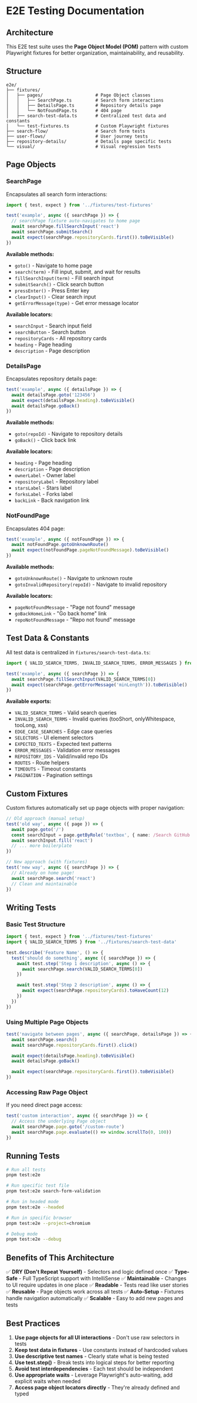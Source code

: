 # E2E Testing Documentation

## Architecture

This E2E test suite uses the **Page Object Model (POM)** pattern with custom Playwright fixtures for better organization, maintainability, and reusability.

## Structure

```
e2e/
├── fixtures/
│   ├── pages/                    # Page Object classes
│   │   ├── SearchPage.ts         # Search form interactions
│   │   ├── DetailsPage.ts        # Repository details page
│   │   └── NotFoundPage.ts       # 404 page
│   ├── search-test-data.ts       # Centralized test data and constants
│   └── test-fixtures.ts          # Custom Playwright fixtures
├── search-flow/                  # Search form tests
├── user-flows/                   # User journey tests
├── repository-details/           # Details page specific tests
└── visual/                       # Visual regression tests
```

## Page Objects

### SearchPage

Encapsulates all search form interactions:

```typescript
import { test, expect } from '../fixtures/test-fixtures'

test('example', async ({ searchPage }) => {
  // searchPage fixture auto-navigates to home page
  await searchPage.fillSearchInput('react')
  await searchPage.submitSearch()
  await expect(searchPage.repositoryCards.first()).toBeVisible()
})
```

**Available methods:**

- `goto()` - Navigate to home page
- `search(term)` - Fill input, submit, and wait for results
- `fillSearchInput(term)` - Fill search input
- `submitSearch()` - Click search button
- `pressEnter()` - Press Enter key
- `clearInput()` - Clear search input
- `getErrorMessage(type)` - Get error message locator

**Available locators:**

- `searchInput` - Search input field
- `searchButton` - Search button
- `repositoryCards` - All repository cards
- `heading` - Page heading
- `description` - Page description

### DetailsPage

Encapsulates repository details page:

```typescript
test('example', async ({ detailsPage }) => {
  await detailsPage.goto('123456')
  await expect(detailsPage.heading).toBeVisible()
  await detailsPage.goBack()
})
```

**Available methods:**

- `goto(repoId)` - Navigate to repository details
- `goBack()` - Click back link

**Available locators:**

- `heading` - Page heading
- `description` - Page description
- `ownerLabel` - Owner label
- `repositoryLabel` - Repository label
- `starsLabel` - Stars label
- `forksLabel` - Forks label
- `backLink` - Back navigation link

### NotFoundPage

Encapsulates 404 page:

```typescript
test('example', async ({ notFoundPage }) => {
  await notFoundPage.gotoUnknownRoute()
  await expect(notFoundPage.pageNotFoundMessage).toBeVisible()
})
```

**Available methods:**

- `gotoUnknownRoute()` - Navigate to unknown route
- `gotoInvalidRepository(repoId)` - Navigate to invalid repository

**Available locators:**

- `pageNotFoundMessage` - "Page not found" message
- `goBackHomeLink` - "Go back home" link
- `repoNotFoundMessage` - "Repo not found" message

## Test Data & Constants

All test data is centralized in `fixtures/search-test-data.ts`:

```typescript
import { VALID_SEARCH_TERMS, INVALID_SEARCH_TERMS, ERROR_MESSAGES } from '../fixtures/search-test-data'

test('example', async ({ searchPage }) => {
  await searchPage.fillSearchInput(VALID_SEARCH_TERMS[0])
  await expect(searchPage.getErrorMessage('minLength')).toBeVisible()
})
```

**Available exports:**

- `VALID_SEARCH_TERMS` - Valid search queries
- `INVALID_SEARCH_TERMS` - Invalid queries (tooShort, onlyWhitespace, tooLong, xss)
- `EDGE_CASE_SEARCHES` - Edge case queries
- `SELECTORS` - UI element selectors
- `EXPECTED_TEXTS` - Expected text patterns
- `ERROR_MESSAGES` - Validation error messages
- `REPOSITORY_IDS` - Valid/invalid repo IDs
- `ROUTES` - Route helpers
- `TIMEOUTS` - Timeout constants
- `PAGINATION` - Pagination settings

## Custom Fixtures

Custom fixtures automatically set up page objects with proper navigation:

```typescript
// Old approach (manual setup)
test('old way', async ({ page }) => {
  await page.goto('/')
  const searchInput = page.getByRole('textbox', { name: /Search GitHub repositories/i })
  await searchInput.fill('react')
  // ... more boilerplate
})

// New approach (with fixtures)
test('new way', async ({ searchPage }) => {
  // Already on home page!
  await searchPage.search('react')
  // Clean and maintainable
})
```

## Writing Tests

### Basic Test Structure

```typescript
import { test, expect } from '../fixtures/test-fixtures'
import { VALID_SEARCH_TERMS } from '../fixtures/search-test-data'

test.describe('Feature Name', () => {
  test('should do something', async ({ searchPage }) => {
    await test.step('Step 1 description', async () => {
      await searchPage.search(VALID_SEARCH_TERMS[0])
    })

    await test.step('Step 2 description', async () => {
      await expect(searchPage.repositoryCards).toHaveCount(12)
    })
  })
})
```

### Using Multiple Page Objects

```typescript
test('navigate between pages', async ({ searchPage, detailsPage }) => {
  await searchPage.search()
  await searchPage.repositoryCards.first().click()

  await expect(detailsPage.heading).toBeVisible()
  await detailsPage.goBack()

  await expect(searchPage.repositoryCards.first()).toBeVisible()
})
```

### Accessing Raw Page Object

If you need direct page access:

```typescript
test('custom interaction', async ({ searchPage }) => {
  // Access the underlying Page object
  await searchPage.page.goto('/custom-route')
  await searchPage.page.evaluate(() => window.scrollTo(0, 100))
})
```

## Running Tests

```bash
# Run all tests
pnpm test:e2e

# Run specific test file
pnpm test:e2e search-form-validation

# Run in headed mode
pnpm test:e2e --headed

# Run in specific browser
pnpm test:e2e --project=chromium

# Debug mode
pnpm test:e2e --debug
```

## Benefits of This Architecture

✅ **DRY (Don't Repeat Yourself)** - Selectors and logic defined once
✅ **Type-Safe** - Full TypeScript support with IntelliSense
✅ **Maintainable** - Changes to UI require updates in one place
✅ **Readable** - Tests read like user stories
✅ **Reusable** - Page objects work across all tests
✅ **Auto-Setup** - Fixtures handle navigation automatically
✅ **Scalable** - Easy to add new pages and tests

## Best Practices

1. **Use page objects for all UI interactions** - Don't use raw selectors in tests
2. **Keep test data in fixtures** - Use constants instead of hardcoded values
3. **Use descriptive test names** - Clearly state what is being tested
4. **Use test.step()** - Break tests into logical steps for better reporting
5. **Avoid test interdependencies** - Each test should be independent
6. **Use appropriate waits** - Leverage Playwright's auto-waiting, add explicit waits when needed
7. **Access page object locators directly** - They're already defined and typed
